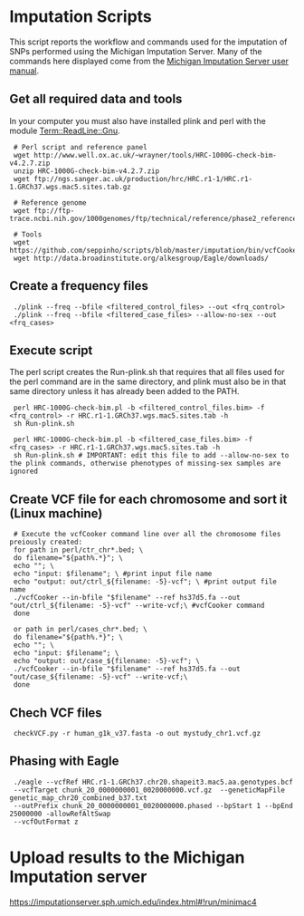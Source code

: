 # Imputation Scripts

This script reports the workflow and commands used for the imputation of SNPs performed using the Michigan Imputation Server. Many of the commands here displayed come from the [Michigan Imputation Server user manual](https://imputationserver.readthedocs.io/en/latest/prepare-your-data/).

 ## Get all required data and tools  
 In your computer you must also have installed plink and perl with the module [Term::ReadLine::Gnu](https://coderwall.com/p/kk0hqw/perl-install-term-readline-gnu-on-osx).  
 
     # Perl script and reference panel
     wget http://www.well.ox.ac.uk/~wrayner/tools/HRC-1000G-check-bim-v4.2.7.zip
     unzip HRC-1000G-check-bim-v4.2.7.zip
     wget ftp://ngs.sanger.ac.uk/production/hrc/HRC.r1-1/HRC.r1-1.GRCh37.wgs.mac5.sites.tab.gz
     
     # Reference genome
     wget ftp://ftp-trace.ncbi.nih.gov/1000genomes/ftp/technical/reference/phase2_reference_assembly_sequence/hs37d5.fa.gz
     
     # Tools
     wget https://github.com/seppinho/scripts/blob/master/imputation/bin/vcfCooker
     wget http://data.broadinstitute.org/alkesgroup/Eagle/downloads/ 


 ## Create a frequency files
     ./plink --freq --bfile <filtered_control_files> --out <frq_control>
     ./plink --freq --bfile <filtered_case_files> --allow-no-sex --out <frq_cases>

 ## Execute script
 The perl script creates the Run-plink.sh that requires that all files used for the perl command are in the same directory, and plink must also be in that same directory unless it has already been added to the PATH.
 
     perl HRC-1000G-check-bim.pl -b <filtered_control_files.bim> -f <frq_control> -r HRC.r1-1.GRCh37.wgs.mac5.sites.tab -h
     sh Run-plink.sh
     
     perl HRC-1000G-check-bim.pl -b <filtered_case_files.bim> -f <frq_cases> -r HRC.r1-1.GRCh37.wgs.mac5.sites.tab -h
     sh Run-plink.sh # IMPORTANT: edit this file to add --allow-no-sex to the plink commands, otherwise phenotypes of missing-sex samples are ignored

 ## Create VCF file for each chromosome and sort it (Linux machine)
     # Execute the vcfCooker command line over all the chromosome files preiously created:
     for path in perl/ctr_chr*.bed; \
     do filename="${path%.*}"; \
     echo ""; \
     echo "input: $filename"; \ #print input file name
     echo "output: out/ctrl_${filename: -5}-vcf"; \ #print output file name
     ./vcfCooker --in-bfile "$filename" --ref hs37d5.fa --out "out/ctrl_${filename: -5}-vcf" --write-vcf;\ #vcfCooker command
     done
     
     or path in perl/cases_chr*.bed; \
     do filename="${path%.*}"; \
     echo ""; \
     echo "input: $filename"; \
     echo "output: out/case_${filename: -5}-vcf"; \
     ./vcfCooker --in-bfile "$filename" --ref hs37d5.fa --out "out/case_${filename: -5}-vcf" --write-vcf;\
     done

 ## Chech VCF files
     checkVCF.py -r human_g1k_v37.fasta -o out mystudy_chr1.vcf.gz

 ## Phasing with Eagle
     ./eagle --vcfRef HRC.r1-1.GRCh37.chr20.shapeit3.mac5.aa.genotypes.bcf
     --vcfTarget chunk_20_0000000001_0020000000.vcf.gz  --geneticMapFile genetic_map_chr20_combined_b37.txt
     --outPrefix chunk_20_0000000001_0020000000.phased --bpStart 1 --bpEnd 25000000 -allowRefAltSwap
     --vcfOutFormat z

# Upload results to the Michigan Imputation server
https://imputationserver.sph.umich.edu/index.html#!run/minimac4
